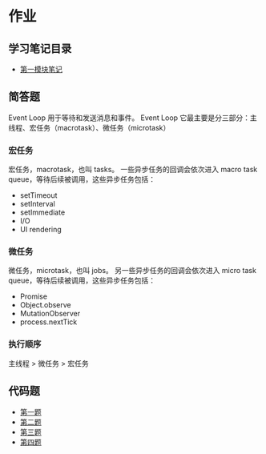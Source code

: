 # 作业

## 学习笔记目录

- [第一模块笔记](./fed-e-task-01-01/notes/README.md)

## 简答题

Event Loop 用于等待和发送消息和事件。
Event Loop 它最主要是分三部分：主线程、宏任务（macrotask）、微任务（microtask）

### 宏任务

宏任务，macrotask，也叫 tasks。 一些异步任务的回调会依次进入 macro task queue，等待后续被调用，这些异步任务包括：

- setTimeout
- setInterval
- setImmediate
- I/O
- UI rendering

### 微任务

微任务，microtask，也叫 jobs。 另一些异步任务的回调会依次进入 micro task queue，等待后续被调用，这些异步任务包括：

- Promise
- Object.observe
- MutationObserver
- process.nextTick

### 执行顺序

主线程 > 微任务 > 宏任务

## 代码题

- [第一题](./fed-e-task-01-01/code/one)
- [第二题](./fed-e-task-01-01/code/two)
- [第三题](./fed-e-task-01-01/code/three)
- [第四题](./fed-e-task-01-01/code/four)
